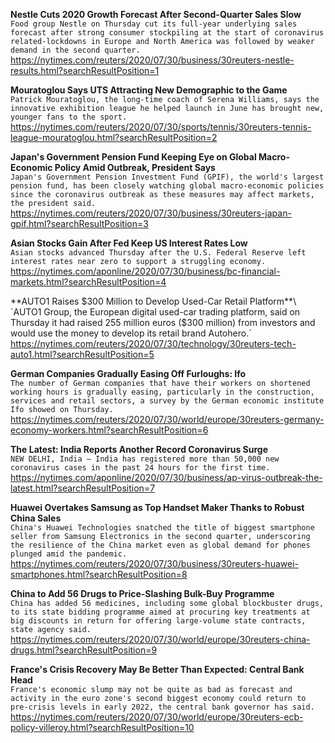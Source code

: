 **Nestle Cuts 2020 Growth Forecast After Second-Quarter Sales Slow**\
`Food group Nestle on Thursday cut its full-year underlying sales forecast after strong consumer stockpiling at the start of coronavirus related-lockdowns in Europe and North America was followed by weaker demand in the second quarter. `\
https://nytimes.com/reuters/2020/07/30/business/30reuters-nestle-results.html?searchResultPosition=1

**Mouratoglou Says UTS Attracting New Demographic to the Game**\
`Patrick Mouratoglou, the long-time coach of Serena Williams, says the innovative exhibition league he helped launch in June has brought new, younger fans to the sport.`\
https://nytimes.com/reuters/2020/07/30/sports/tennis/30reuters-tennis-league-mouratoglou.html?searchResultPosition=2

**Japan's Government Pension Fund Keeping Eye on Global Macro-Economic Policy Amid Outbreak, President Says**\
`Japan's Government Pension Investment Fund (GPIF), the world's largest pension fund, has been closely watching global macro-economic policies since the coronavirus outbreak as these measures may affect markets, the president said.`\
https://nytimes.com/reuters/2020/07/30/business/30reuters-japan-gpif.html?searchResultPosition=3

**Asian Stocks Gain After Fed Keep US Interest Rates Low**\
`Asian stocks advanced Thursday after the U.S. Federal Reserve left interest rates near zero to support a struggling economy.`\
https://nytimes.com/aponline/2020/07/30/business/bc-financial-markets.html?searchResultPosition=4

**AUTO1 Raises $300 Million to Develop Used-Car Retail Platform**\
`AUTO1 Group, the European digital used-car trading platform, said on Thursday it had raised 255 million euros ($300 million) from investors and would use the money to develop its retail brand Autohero.`\
https://nytimes.com/reuters/2020/07/30/technology/30reuters-tech-auto1.html?searchResultPosition=5

**German Companies Gradually Easing Off Furloughs: Ifo**\
`The number of German companies that have their workers on shortened working hours is gradually easing, particularly in the construction, services and retail sectors, a survey by the German economic institute Ifo showed on Thursday.`\
https://nytimes.com/reuters/2020/07/30/world/europe/30reuters-germany-economy-workers.html?searchResultPosition=6

**The Latest: India Reports Another Record Coronavirus Surge**\
`NEW DELHI, India — India has registered more than 50,000 new coronavirus cases in the past 24 hours for the first time. `\
https://nytimes.com/aponline/2020/07/30/business/ap-virus-outbreak-the-latest.html?searchResultPosition=7

**Huawei Overtakes Samsung as Top Handset Maker Thanks to Robust China Sales**\
`China's Huawei Technologies snatched the title of biggest smartphone seller from Samsung Electronics in the second quarter, underscoring the resilience of the China market even as global demand for phones plunged amid the pandemic.`\
https://nytimes.com/reuters/2020/07/30/business/30reuters-huawei-smartphones.html?searchResultPosition=8

**China to Add 56 Drugs to Price-Slashing Bulk-Buy Programme**\
`China has added 56 medicines, including some global blockbuster drugs, to its state bidding programme aimed at procuring key treatments at big discounts in return for offering large-volume state contracts, state agency said.`\
https://nytimes.com/reuters/2020/07/30/world/europe/30reuters-china-drugs.html?searchResultPosition=9

**France's Crisis Recovery May Be Better Than Expected: Central Bank Head**\
`France's economic slump may not be quite as bad as forecast and activity in the euro zone's second biggest economy could return to pre-crisis levels in early 2022, the central bank governor has said.`\
https://nytimes.com/reuters/2020/07/30/world/europe/30reuters-ecb-policy-villeroy.html?searchResultPosition=10

